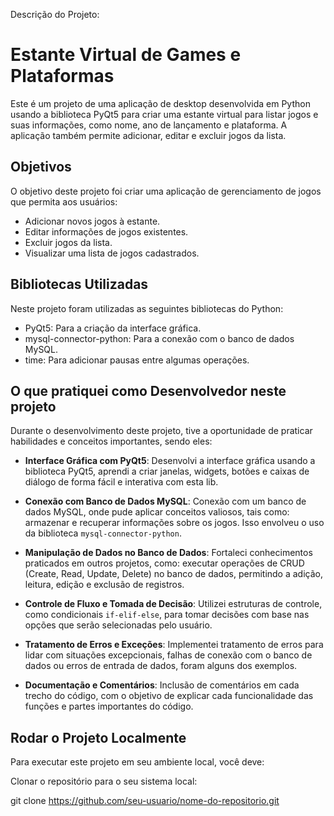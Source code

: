 Descrição do Projeto:

# Estante Virtual de Games e Plataformas

Este é um projeto de uma aplicação de desktop desenvolvida em Python usando a biblioteca PyQt5 para criar uma estante virtual para listar jogos e suas informações, como nome, ano de lançamento e plataforma. A aplicação também permite adicionar, editar e excluir jogos da lista.

## Objetivos

O objetivo deste projeto foi criar uma aplicação de gerenciamento de jogos que permita aos usuários:

- Adicionar novos jogos à estante.
- Editar informações de jogos existentes.
- Excluir jogos da lista.
- Visualizar uma lista de jogos cadastrados.

## Bibliotecas Utilizadas

Neste projeto foram utilizadas as seguintes bibliotecas do Python:

- PyQt5: Para a criação da interface gráfica.
- mysql-connector-python: Para a conexão com o banco de dados MySQL.
- time: Para adicionar pausas entre algumas operações.

## O que pratiquei como Desenvolvedor neste projeto

Durante o desenvolvimento deste projeto, tive a oportunidade de praticar habilidades e conceitos importantes, sendo eles:

- **Interface Gráfica com PyQt5**: Desenvolvi a interface gráfica usando a biblioteca PyQt5, aprendi a criar janelas, widgets, botões e caixas de diálogo de forma fácil e interativa com esta lib.

- **Conexão com Banco de Dados MySQL**: Conexão com um banco de dados MySQL, onde pude aplicar conceitos valiosos, tais como: armazenar e recuperar informações sobre os jogos. Isso envolveu o uso da biblioteca `mysql-connector-python`.

- **Manipulação de Dados no Banco de Dados**: Fortaleci conhecimentos praticados em outros projetos,  como: executar operações de CRUD (Create, Read, Update, Delete) no banco de dados, permitindo a adição, leitura, edição e exclusão de registros.

- **Controle de Fluxo e Tomada de Decisão**: Utilizei estruturas de controle, como condicionais `if-elif-else`, para tomar decisões com base nas opções que serão selecionadas pelo usuário.

- **Tratamento de Erros e Exceções**: Implementei tratamento de erros para lidar com situações excepcionais, falhas de conexão com o banco de dados ou erros de entrada de dados, foram alguns dos exemplos.

- **Documentação e Comentários**: Inclusão de comentários em cada trecho do código, com o objetivo de explicar cada funcionalidade das funções e partes importantes do código.

## Rodar o Projeto Localmente

Para executar este projeto em seu ambiente local, você deve:


Clonar o repositório para o seu sistema local:

   git clone https://github.com/seu-usuario/nome-do-repositorio.git